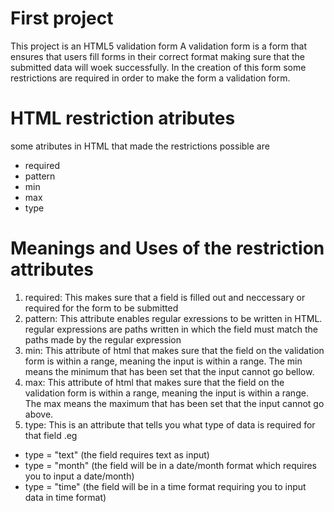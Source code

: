 # First project
This project is an HTML5 validation form 
A validation form is a form that ensures that users fill forms in their correct format making sure that the submitted data will woek successfully.
In the creation of this form some restrictions are required in order to make the form a validation form.

# HTML restriction atributes
some atributes in HTML that made the restrictions possible are 
* required 
* pattern
* min
* max 
* type

# Meanings and Uses of the restriction attributes
1. required: This makes sure that a field is filled out and neccessary or required for the form to be submitted
2. pattern: This attribute enables regular exressions to be written in HTML. regular expressions are paths written in which the field must match the paths made by the regular expression
3. min: This attribute of html that makes sure that the field on the validation form is within a range, meaning the input is within a range. The min means the minimum that has been set that the input cannot go bellow.
4. max: This attribute of html that makes sure that the field on the validation form is within a range, meaning the input is within a range. The max means the maximum that has been set that the input cannot go above.
5. type: This is an attribute that tells you what type of data is required for that field .eg
* type = "text" (the field requires text as input)
* type = "month" (the field will be in a date/month format which requires you to input a date/month)
* type = "time" (the field will be in a time format requiring you to input data in time format)